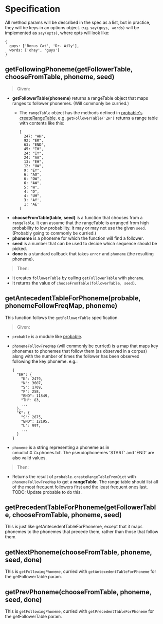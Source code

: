 Specification
=============

All method params will be described in the spec as a list, but in practice, they will be keys in an options object. e.g. `say(guys, words)` will be implemented as `say(opts)`, where opts will look like:

    {
      guys: ['Bonus Cat', 'Dr. Wily'],
      words: ['ohay', 'guys']
    }

getFollowingPhoneme(getFollowerTable, chooseFromTable, phoneme, seed)
--------

  > Given:

  - **getFollowerTable(phoneme)** returns a rangeTable object that maps ranges to follower phonemes. (Will commonly be curried.)
    - The `rangeTable` object has the methods defined in [probable's createRangeTable](https://github.com/jimkang/probable/blob/master/probable.js#L19).
  e.g. `getFollowerTable('ZH')` returns a range table with contents like this:

          [
            247: "AH",
            92: "ER",
            63: "END",
            45: "IH",
            24: "IY",
            24: "AA",
            13: "EH",
            12: "UW",
            9: "EY",
            6: "AO",
            6: "OW",
            6: "AW",
            5: "W",
            4: "D",
            4: "UH",
            3: 'AY',
            1: 'AE'
          ]
  - **chooseFromTable(table, seed)** is a function that chooses from a `rangeTable`. It can assume that the rangeTable is arranged from high probability to low probability. It may or may not use the given `seed`. (Probably going to commonly be curried.)
  - **phoneme** is a phoneme for which the function will find a follower.
  - **seed** is a number that can be used to decide which sequence should be picked.
  - **done** is a standard callback that takes `error` and `phoneme` (the resulting phoneme).

> Then:

  - It creates `followerTable` by calling `getFollowerTable` with `phoneme`.
  - It returns the value of `chooseFromTable(followerTable, seed)`.

getAntecedentTableForPhoneme(probable, phonemeFollowFreqMap, phoneme)
-----
This function follows the `getFollowerTable` specification.

  > Given:

- `probable` is a module like [probable](https://github.com/jimkang/probable).
- `phonemeFollowFreqMap` (will commonly be curried) is a map that maps key phonemes to phonemes that follow them (as observed in a corpus) along with the number of times the follower has been observed following the key phoneme. e.g.:

      {
        "EH": {
          "K": 2479,
          "N": 3607,
          "S": 1709,
          "F": 258,
          "END": 11849,
          "TH": 83,
          ...
        },
        "K": {
          "S": 2675,
          "END": 12195,
          "L": 997,
          ...
        }
      }

- `phoneme` is a string representing a phoneme as in cmudict.0.7a.phones.txt. The pseudophonemes 'START' and 'END' are also valid values.

> Then:

- Returns the result of `probable.createRangeTableFromDict` with `phonemeFollowFreqMap` to get a **rangeTable**. The range table should list all of the most frequent followers first and the least frequent ones last. TODO: Update probable to do this.

getPrecedentTableForPhoneme(getFollowerTable, chooseFromTable, phoneme, seed)
-----------------------------------------------------------------------------------

This is just like getAntecedentTableForPhoneme, except that it maps phonemes to the phonemes that precede them, rather than those that follow them.

getNextPhoneme(chooseFromTable, phoneme, seed, done)
----------------------------------------------------

This is `getFollowingPhoneme`, curried with `getAntecedentTableForPhoneme` for the getFollowerTable param.

getPrevPhoneme(chooseFromTable, phoneme, seed, done)
----------------------------------------------------

This is `getFollowingPhoneme`, curried with `getPrecedentTableForPhoneme` for the getFollowerTable param.

